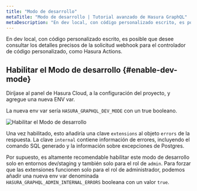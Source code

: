 ```yaml
---
title: "Modo de desarrollo"
metaTitle: "Modo de desarrollo | Tutorial avanzado de Hasura GraphQL"
metaDescription: "En dev local, con código personalizado escrito, es posible que desee consultar los detalles precisos de la solicitud webhook para el controlador de código personalizado, como Hasura Actions."
---
```


En dev local, con código personalizado escrito, es posible que desee consultar los detalles precisos de la solicitud webhook para el controlador de código personalizado, como Hasura Actions.

## Habilitar el Modo de desarrollo {#enable-dev-mode}

Diríjase al panel de Hasura Cloud, a la configuración del proyecto, y agregue una nueva ENV var.

La nueva env var sería `HASURA_GRAPHQL_DEV_MODE` con un true booleano.

![Habilitar el Modo de desarrollo](https://graphql-engine-cdn.hasura.io/learn-hasura/assets/graphql-hasura-advanced/enable-dev-mode.png)

Una vez habilitado, esto añadiría una clave `extensions` al objeto `errors` de la respuesta. La clave `internal` contiene información de errores, incluyendo el comando SQL generado y la información sobre excepciones de Postgres.

Por supuesto, es altamente recomendable habilitar este modo de desarrollo solo en entornos dev/staging y también solo para el rol de `admin`. Para forzar que las extensiones funcionen solo para el rol de administrador, podemos añadir una nueva env var denominada `HASURA_GRAPHQL_ADMIN_INTERNAL_ERRORS` booleana con un valor `true`.
